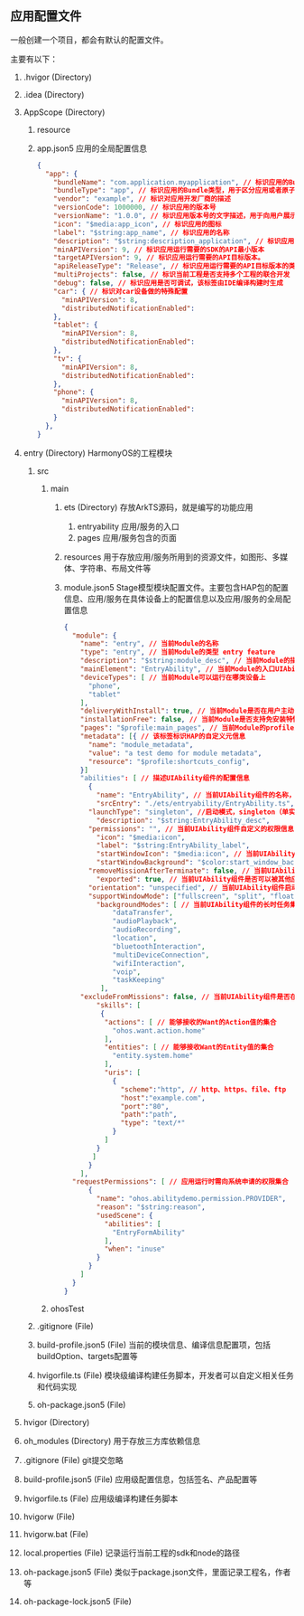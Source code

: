 ## 应用配置文件

一般创建一个项目，都会有默认的配置文件。

主要有以下：

1. .hvigor (Directory)  

2. .idea (Directory)

3. AppScope (Directory)

   1. resource

   2. app.json5 应用的全局配置信息

      ```json
      {
        "app": {
          "bundleName": "com.application.myapplication", // 标识应用的Bundle名称，用于标识应用的唯一性
          "bundleType": "app", // 标识应用的Bundle类型，用于区分应用或者原子化服务
          "vendor": "example", // 标识对应用开发厂商的描述
          "versionCode": 1000000, // 标识应用的版本号
          "versionName": "1.0.0", // 标识应用版本号的文字描述，用于向用户展示
          "icon": "$media:app_icon", // 标识应用的图标
          "label": "$string:app_name", // 标识应用的名称
          "description": "$string:description_application", // 标识应用的描述信息
          "minAPIVersion": 9, // 标识应用运行需要的SDK的API最小版本
          "targetAPIVersion": 9, // 标识应用运行需要的API目标版本。
          "apiReleaseType": "Release", // 标识应用运行需要的API目标版本的类型
          "multiProjects": false, // 标识当前工程是否支持多个工程的联合开发
          "debug": false, // 标识应用是否可调试，该标签由IDE编译构建时生成
          "car": { // 标识对car设备做的特殊配置
            "minAPIVersion": 8,
            "distributedNotificationEnabled": 
          },
          "tablet": {
            "minAPIVersion": 8,
            "distributedNotificationEnabled": 
          },
          "tv": {
            "minAPIVersion": 8,
            "distributedNotificationEnabled": 
          },
          "phone": {
            "minAPIVersion": 8,
            "distributedNotificationEnabled": 
          }
        },
      }
      ```

4. entry (Directory)  HarmonyOS的工程模块

   1. src

      1. main

         1. ets  (Directory) 存放ArkTS源码，就是编写的功能应用

            1. entryability 应用/服务的入口
            2. pages  应用/服务包含的页面

         2. resources 用于存放应用/服务所用到的资源文件，如图形、多媒体、字符串、布局文件等

         3. module.json5 Stage模型模块配置文件。主要包含HAP包的配置信息、应用/服务在具体设备上的配置信息以及应用/服务的全局配置信息

            ```json
            {
              "module": {
                "name": "entry", // 当前Module的名称
                "type": "entry", // 当前Module的类型 entry feature
                "description": "$string:module_desc", // 当前Module的描述信息
                "mainElement": "EntryAbility", // 当前Module的入口UIAbility名称或者ExtensionAbility名称
                "deviceTypes": [ // 当前Module可以运行在哪类设备上
                  "phone",
                  "tablet"
                ],
                "deliveryWithInstall": true, // 当前Module是否在用户主动安装的时候安装，表示该Module对应的HAP是否跟随应用一起安装
                "installationFree": false, // 当前Module是否支持免安装特性
                "pages": "$profile:main_pages", // 当前Module的profile资源，用于列举每个页面信息，类似于路由,通过profile下的资源文件配置
                "metadata": [{ // 该标签标识HAP的自定义元信息
                  "name": "module_metadata", 
                  "value": "a test demo for module metadata",
                  "resource": "$profile:shortcuts_config",
                }]
                "abilities": [ // 描述UIAbility组件的配置信息
                  {
                    "name": "EntryAbility", // 当前UIAbility组件的名称，该名称在整个应用要唯一
                    "srcEntry": "./ets/entryability/EntryAbility.ts", // 该标签标识入口UIAbility的代码路径
                  "launchType": "singleton", //启动模式，singleton（单实例模式）multiton（多实例模式）specified（指定实例模式）
                    "description": "$string:EntryAbility_desc",
                  "permissions": "", // 当前UIAbility组件自定义的权限信息
                    "icon": "$media:icon",
                    "label": "$string:EntryAbility_label",
                    "startWindowIcon": "$media:icon", // 当前UIAbility组件启动页面图标资源文件的索引
                    "startWindowBackground": "$color:start_window_background", // 当前UIAbility组件启动页面背景颜色资源文件的索引
                  "removeMissionAfterTerminate": false, // 当前UIAbility组件销毁后是否从任务列表中移除任务
                    "exported": true, // 当前UIAbility组件是否可以被其他应用调用
                  "orientation": "unspecified", // 当前UIAbility组件启动时的方向 unspecified：由系统自动判断显示方向。landscape：横屏。portrait：竖屏。landscape_inverted：反向横屏。portrait_inverted：反向竖屏。auto_rotation：随传感器旋转
                  "supportWindowMode": ["fullscreen", "split", "floating"], // 当前UIAbility组件所支持的窗口模式，包含：fullscreen：全屏模式。split：分屏模式。floating：悬浮窗模式
                    "backgroundModes": [ // 当前UIAbility组件的长时任务集合。指定用于满足特定类型的长时任务
                        "dataTransfer",
                        "audioPlayback",
                        "audioRecording",
                        "location",
                        "bluetoothInteraction",
                        "multiDeviceConnection",
                        "wifiInteraction",
                        "voip",
                        "taskKeeping"
                     ],
                "excludeFromMissions": false, // 当前UIAbility组件是否在最近任务列表中显示
                    "skills": [
                     {
                      "actions": [ // 能够接收的Want的Action值的集合
                        "ohos.want.action.home"
                      ],
                      "entities": [ // 能够接收Want的Entity值的集合
                        "entity.system.home"
                      ],
                      "uris": [
                        {
                          "scheme":"http", // http、https、file、ftp
                          "host":"example.com",
                          "port":"80",
                          "path":"path",
                          "type": "text/*"
                        }
                      ]
                    }
                   ]
                  }
                ],
              "requestPermissions": [ // 应用运行时需向系统申请的权限集合
                  {
                    "name": "ohos.abilitydemo.permission.PROVIDER",
                    "reason": "$string:reason",
                    "usedScene": {
                      "abilities": [
                        "EntryFormAbility"
                      ],
                      "when": "inuse"
                    }
                  }
                ]
              }
            }
            ```

      2. ohosTest

   2. .gitignore (File)

   3. build-profile.json5 (File) 当前的模块信息、编译信息配置项，包括buildOption、targets配置等

   4. hvigorfile.ts  (File) 模块级编译构建任务脚本，开发者可以自定义相关任务和代码实现

   5. oh-package.json5  (File)

5. hvigor (Directory)

6. oh_modules (Directory) 用于存放三方库依赖信息

7. .gitignore (File) git提交忽略

8. build-profile.json5 (File)  应用级配置信息，包括签名、产品配置等

9. hvigorfile.ts  (File) 应用级编译构建任务脚本

10. hvigorw  (File)

11. hvigorw.bat  (File)

12. local.properties  (File) 记录运行当前工程的sdk和node的路径

13. oh-package.json5  (File) 类似于package.json文件，里面记录工程名，作者等

14. oh-package-lock.json5  (File)
